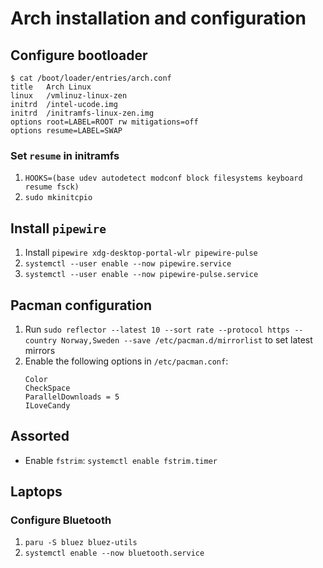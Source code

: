 # Arch installation and configuration

## Configure bootloader

```
$ cat /boot/loader/entries/arch.conf
title	Arch Linux
linux	/vmlinuz-linux-zen
initrd	/intel-ucode.img
initrd	/initramfs-linux-zen.img
options	root=LABEL=ROOT rw mitigations=off
options resume=LABEL=SWAP
```

### Set `resume` in initramfs

1. `HOOKS=(base udev autodetect modconf block filesystems keyboard resume fsck)`
2. `sudo mkinitcpio`

## Install `pipewire`

1. Install `pipewire xdg-desktop-portal-wlr pipewire-pulse`
2. `systemctl --user enable --now pipewire.service`
3. `systemctl --user enable --now pipewire-pulse.service`

## Pacman configuration

1. Run `sudo reflector --latest 10 --sort rate --protocol https --country Norway,Sweden --save /etc/pacman.d/mirrorlist` to set latest mirrors
2. Enable the following options in `/etc/pacman.conf`:
   ```text
   Color 
   CheckSpace
   ParallelDownloads = 5 
   ILoveCandy
   ```

## Assorted

- Enable `fstrim`: `systemctl enable fstrim.timer`

## Laptops

### Configure Bluetooth

1. `paru -S bluez bluez-utils`
2. `systemctl enable --now bluetooth.service`

